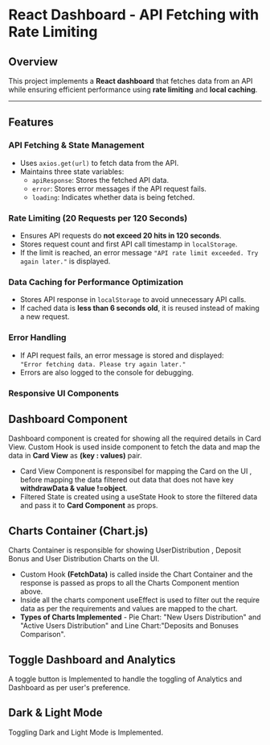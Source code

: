 # React Dashboard - API Fetching with Rate Limiting  

## Overview  
This project implements a **React dashboard** that fetches data from an API while ensuring efficient performance using **rate limiting** and **local caching**.  

---

## Features  

### API Fetching & State Management  
- Uses `axios.get(url)` to fetch data from the API.  
- Maintains three state variables:  
  - `apiResponse`: Stores the fetched API data.  
  - `error`: Stores error messages if the API request fails.  
  - `loading`: Indicates whether data is being fetched.  

###  Rate Limiting (20 Requests per 120 Seconds)  
- Ensures API requests do **not exceed 20 hits in 120 seconds**.  
- Stores request count and first API call timestamp in `localStorage`.  
- If the limit is reached, an error message `"API rate limit exceeded. Try again later."` is displayed.  

###  Data Caching for Performance Optimization  
- Stores API response in `localStorage` to avoid unnecessary API calls.  
- If cached data is **less than 6 seconds old**, it is reused instead of making a new request.  

###  Error Handling  
- If API request fails, an error message is stored and displayed:  
  `"Error fetching data. Please try again later."`  
- Errors are also logged to the console for debugging.  

### Responsive UI Components
 ## Dashboard Component 
 Dashboard component is created for showing all the required details in Card View. Custom Hook is used inside component to fetch the 
  data and map the data in **Card View** as **(key : values)** pair.
   - Card View Component is responsibel for mapping the Card on the UI , before mapping the data filtered out data that does not have key **withdrawData & value 
     !=object**.
   - Filtered State is created using a useState Hook to store the filtered data and pass it to **Card Component** as props.

 ## Charts Container (Chart.js) 
 Charts Container is responsible for showing  UserDistribution , Deposit Bonus and User Distribution Charts on the UI.
  - Custom Hook **(FetchData)** is called inside the Chart Container and the response is passed as props to all the Charts Component mention above.
  -  Inside all the charts component useEffect is used to filter out the require data as per the requirements and values are mapped to the chart.
  -  **Types of Charts Implemented** -  Pie Chart: "New Users Distribution" and "Active Users Distribution" and Line Chart:"Deposits and Bonuses Comparison".

     
  ## Toggle Dashboard and Analytics 
  A toggle button is Implemented to handle the toggling of Analytics and Dashboard as per user's preference.
  
  ## Dark & Light Mode 
  Toggling Dark and Light Mode is Implemented.

  
  
                               




